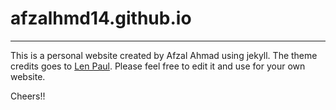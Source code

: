 # afzalhmd14.github.io
---

This is a personal website created by Afzal Ahmad using jekyll. The theme credits goes to [Len Paul](https://github.com/LeNPaul/Lagrange). Please feel free to edit it and use for your own website.

Cheers!!
